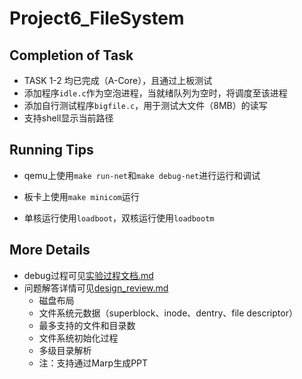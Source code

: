# Project6_FileSystem

## Completion of Task

+ TASK 1-2 均已完成（A-Core），且通过上板测试
+ 添加程序`idle.c`作为空泡进程，当就绪队列为空时，将调度至该进程
+ 添加自行测试程序`bigfile.c`，用于测试大文件（8MB）的读写
+ 支持shell显示当前路径

## Running Tips

+ qemu上使用`make run-net`和`make debug-net`进行运行和调试
+ 板卡上使用`make minicom`运行

+ 单核运行使用`loadboot`，双核运行使用`loadbootm`

## More Details

+ debug过程可见[实验过程文档.md](实验过程文档.md)
+ 问题解答详情可见[design_review.md](design_review.md)
  + 磁盘布局
  + 文件系统元数据（superblock、inode、dentry、file descriptor）
  + 最多支持的文件和目录数
  + 文件系统初始化过程
  + 多级目录解析
  + 注：支持通过Marp生成PPT